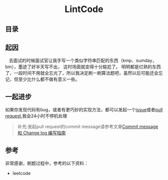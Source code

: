 <h1 align="center"> LintCode </h1>


## 目录


## 起因
    去面试的时候面试官让我手写一个类似字符串匹配的东西（kmp、sumday，bm），墨迹了好半天写不出， 这时场面就变得十分尴尬了。 明明都是烂熟的东西了，一段时间不用就全忘光了，所以我决定刷一刷算法题吧，虽然以后可能还会忘记，但至少比什么都不做有意义一些。

## 一起进步

如果你发现代码有bug，或者有更巧妙的实现方法，都可以发起一个[issue](https://github.com/tw1996/LintCode/issues)或者[pull request](https://github.com/tw1996/LintCode/pulls),我会24小时不停机处理
> 补充:发起pull request的commit message请参考文章[Commit message 和 Change log 编写指南](http://www.ruanyifeng.com/blog/2016/01/commit_message_change_log.html)

## 参考

非常感谢，刷题过程中，参考的以下资料：
* leetcode

